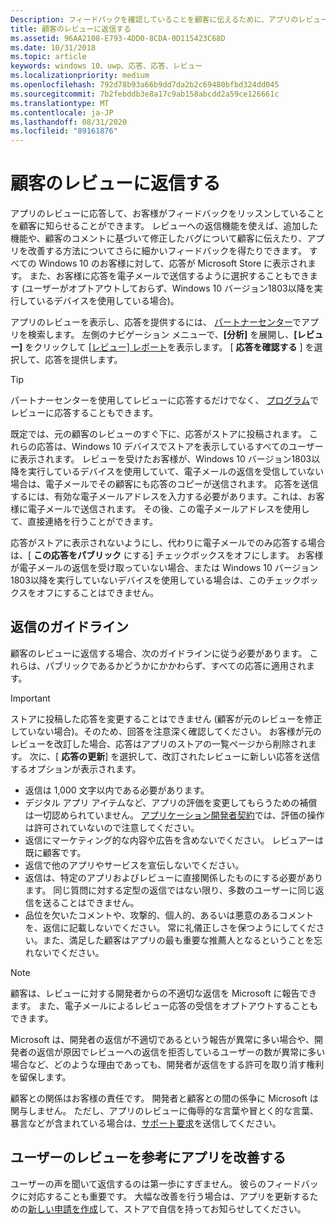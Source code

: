 ```yaml
---
Description: フィードバックを確認していることを顧客に伝えるために、アプリのレビューに直接返信できます。
title: 顧客のレビューに返信する
ms.assetid: 96AA2108-E793-4DD0-8CDA-0D115423C68D
ms.date: 10/31/2018
ms.topic: article
keywords: windows 10、uwp、応答、応答、レビュー
ms.localizationpriority: medium
ms.openlocfilehash: 792d78b93a66b9dd7da2b2c69480bfbd324dd045
ms.sourcegitcommit: 7b2febddb3e8a17c9ab158abcdd2a59ce126661c
ms.translationtype: MT
ms.contentlocale: ja-JP
ms.lasthandoff: 08/31/2020
ms.locfileid: "89161876"
---
```

# <a name="respond-to-customer-reviews"></a>顧客のレビューに返信する


アプリのレビューに応答して、お客様がフィードバックをリッスンしていることを顧客に知らせることができます。 レビューへの返信機能を使えば、追加した機能や、顧客のコメントに基づいて修正したバグについて顧客に伝えたり、アプリを改善する方法についてさらに細かいフィードバックを得たりできます。 すべての Windows 10 のお客様に対して、応答が Microsoft Store に表示されます。 また、お客様に応答を電子メールで送信するように選択することもできます (ユーザーがオプトアウトしておらず、Windows 10 バージョン1803以降を実行しているデバイスを使用している場合)。

アプリのレビューを表示し、応答を提供するには、 [パートナーセンター](https://partner.microsoft.com/dashboard)でアプリを検索します。 左側のナビゲーション メニューで、**[分析]** を展開し、**[レビュー]** をクリックして [[レビュー] レポート](reviews-report.md)を表示します。 [ **応答を確認する** ] を選択して、応答を提供します。

> [!TIP]
> パートナーセンターを使用してレビューに応答するだけでなく、 [プログラム](../monetize/submit-responses-to-app-reviews.md)でレビューに応答することもできます。

既定では、元の顧客のレビューのすぐ下に、応答がストアに投稿されます。 これらの応答は、Windows 10 デバイスでストアを表示しているすべてのユーザーに表示されます。 レビューを受けたお客様が、Windows 10 バージョン1803以降を実行しているデバイスを使用していて、電子メールの返信を受信していない場合は、電子メールでその顧客にも応答のコピーが送信されます。  応答を送信するには、有効な電子メールアドレスを入力する必要があります。これは、お客様に電子メールで送信されます。 その後、この電子メールアドレスを使用して、直接連絡を行うことができます。

応答がストアに表示されないようにし、代わりに電子メールでのみ応答する場合は、[ **この応答をパブリック** にする] チェックボックスをオフにします。 お客様が電子メールの返信を受け取っていない場合、または Windows 10 バージョン1803以降を実行していないデバイスを使用している場合は、このチェックボックスをオフにすることはできません。

## <a name="guidelines-for-responses"></a>返信のガイドライン

顧客のレビューに返信する場合、次のガイドラインに従う必要があります。 これらは、パブリックであるかどうかにかかわらず、すべての応答に適用されます。

> [!IMPORTANT]
> ストアに投稿した応答を変更することはできません (顧客が元のレビューを修正していない場合)。そのため、回答を注意深く確認してください。 お客様が元のレビューを改訂した場合、応答はアプリのストアの一覧ページから削除されます。 次に、[ **応答の更新**] を選択して、改訂されたレビューに新しい応答を送信するオプションが表示されます。

-   返信は 1,000 文字以内である必要があります。
-   デジタル アプリ アイテムなど、アプリの評価を変更してもらうための補償は一切認められていません。 [アプリケーション開発者契約](/legal/windows/agreements/app-developer-agreement)では、評価の操作は許可されていないので注意してください。
-   返信にマーケティング的な内容や広告を含めないでください。 レビュアーは既に顧客です。
-   返信で他のアプリやサービスを宣伝しないでください。
-   返信は、特定のアプリおよびレビューに直接関係したものにする必要があります。 同じ質問に対する定型の返信ではない限り、多数のユーザーに同じ返信を送ることはできません。
-   品位を欠いたコメントや、攻撃的、個人的、あるいは悪意のあるコメントを、返信に記載しないでください。 常に礼儀正しさを保つようにしてください。また、満足した顧客はアプリの最も重要な推薦人となるということを忘れないでください。

> [!NOTE]
> 顧客は、レビューに対する開発者からの不適切な返信を Microsoft に報告できます。 また、電子メールによるレビュー応答の受信をオプトアウトすることもできます。
>
> Microsoft は、開発者の返信が不適切であるという報告が異常に多い場合や、開発者の返信が原因でレビューへの返信を拒否しているユーザーの数が異常に多い場合など、どのような理由であっても、開発者が返信をする許可を取り消す権利を留保します。

顧客との関係はお客様の責任です。 開発者と顧客との間の係争に Microsoft は関与しません。 ただし、アプリのレビューに侮辱的な言葉や冒とく的な言葉、暴言などが含まれている場合は、[サポート要求](https://developer.microsoft.com/windows/support)を送信してください。


## <a name="use-customer-reviews-to-improve-your-app"></a>ユーザーのレビューを参考にアプリを改善する

ユーザーの声を聞いて返信するのは第一歩にすぎません。 彼らのフィードバックに対応することも重要です。 大幅な改善を行う場合は、アプリを更新するための[新しい申請を作成](app-submissions.md)して、ストアで自信を持ってお知らせしてください。